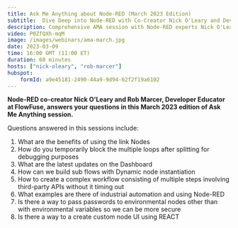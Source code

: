 ```yaml
---
title: Ask Me Anything about Node-RED (March 2023 Edition)
subtitle:  Dive Deep into Node-RED with Co-Creator Nick O'Leary and Developer Educator Rob Marcer
description: Comprehensive AMA session with Node-RED experts Nick O'Leary and Rob Marcer, exploring key insights and solutions.
video: P0ZfQXh-mqM
image: /images/webinars/ama-march.jpg
date: 2023-03-09
time: 16:00 GMT (11:00 ET) 
duration: 60 minutes
hosts: ["nick-oleary", "rob-marcer"]
hubspot:
    formId: a9e45181-2490-44a9-9d94-62f2f19a6102
---
```


**Node-RED co-creator Nick O'Leary and Rob Marcer, Developer Educator at FlowFuse, answers your questions in this March 2023 edition of Ask Me Anything session.**

<!--more-->

Questions answered in this sessions include:
 1. What are the benefits of using the link Nodes
 2. How do you temporarily block the multiple loops after splitting for debugging purposes
 3. What are the latest updates on the Dashboard
 4. How can we build sub flows with Dynamic node instantiation
 5. How to create a complex workflow consisting of multiple steps involving third-party APIs without it timing out
 6. What examples are there of industrial automation and using Node-RED
 7. Is there a way to pass passwords to environmental  nodes other than with environmental variables so we can be more secure
 8. Is there a way to a create custom node UI using REACT
    
